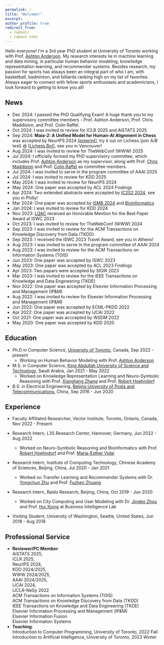 ```yaml
---
permalink: /
title: "Welcome!"
excerpt:
author_profile: true
redirect_from: 
  - /about/
  - /about.html
---
```


Hello everyone! I'm a 3rd year PhD student at University of Toronto working with Prof. [Ashton Anderson](https://www.cs.toronto.edu/~ashton/). My research interests lie in machine learning and data mining, in particular human behavior modeling, knowledge representation learning, and recommender systems. Besides research, my passion for sports has always been an integral part of who I am, with basketball, badminton, and billiards ranking high on my list of favorites. Always eager to connect with fellow sports enthusiasts and academicians, I look forward to getting to know you all!

## News
* Dec 2024: I passed the PhD Qualifying Exam! A huge thank you to my supervisory committee members - Prof. Ashton Anderson, Prof. Chris Maddision, and Prof. Colin Raffel.
* Oct 2024: I was invited to review for ICLR 2025 and AISTATS 2025
* Sep 2024: **Maia-2: A Unified Model for Human-AI Alignment in Chess** was accepted by NeurIPS 2024 \[[preprint](https://arxiv.org/abs/2409.20553)\], try it out on Lichess (join A/B test) @ \[[Lichess Bot](https://lichess.org/@/maia9)\], see you in Vancouver!
* Aug 2024: I was invited to review for TheWebConf (WWW) 2025
* Jul 2024: I officially formed my PhD supervisory committee, which includes Prof. [Ashton Anderson](https://www.cs.toronto.edu/~ashton/) as my supervisor, along with Prof. [Chris Maddision](https://www.cs.toronto.edu/~cmaddis/) and Prof. [Colin Raffel](https://colinraffel.com/) as committee members.
* Jul 2024: I was invited to serve in the program committee of AAAI 2025
* Jul 2024: I was invited to review for KDD 2025
* May 2024: I was invited to review for NeurIPS 2024
* May 2024: One paper was accepted by ACL 2024 Findings
* Apr 2024: Two extended abstracts were accepted by [IC2S2 2024](https://ic2s2-2024.org/), see you in Philly!
* Mar 2024: One paper was accepted by [ISMB 2024](https://wwwiscb.org/ismb2024/home) and [Bioinformatics](https://academic.oup.com/bioinformatics)
* Jan 2024: I was invited to review for KDD 2024
* Nov 2023: [LQAC](https://link.springer.com/chapter/10.1007/978-3-031-47240-4_28) received an Honorable Mention for the Best Paper Award at ISWC 2023
* Oct 2023: I was invited to review for TheWebConf (WWW) 2024
* Sep 2023: I was invited to review for the ACM Transactions on Knowledge Discovery from Data (TKDD)
* Sep 2023: I received the ISWC 2023 Travel Award, see you in Athens!
* Aug 2023: I was invited to serve in the program committee of AAAI 2024
* Aug 2023: I was invited to review for the ACM Transactions on Information Systems (TOIS)
* Jun 2023: One paper was accepted by ISWC 2023
* May 2023: One paper was accepted by ACL 2023 Findings
* Apr 2023: Two papars were accepted by SIGIR 2023
* Mar 2023: I was invited to review for the IEEE Transactions on Knowledge and Data Engineering (TKDE)
* Nov 2022: One paper was accepted by Elsevier Information Processing and Management (IP&M)
* Aug 2022: I was invited to review for Elsevier Information Processing and Management (IP&M)
* Jun 2022: One paper was accepted by ECML-PKDD 2022
* Apr 2022: One paper was accepted by IJCAI 2022
* Oct 2021: One paper was acccepted by WSDM 2022
* May 2020: One paper was accepted by KDD 2020

## Education

* Ph.D in Computer Science, [University of Toronto](https://web.cs.toronto.edu/), Canada, Sep 2022 - present
  * Working on Human Behavior Modeling with Prof. [Ashton Anderson](https://www.cs.toronto.edu/~ashton/)
* M.S. in Computer Science, [King Abdullah University of Science and Technology](https://www.kaust.edu.sa/en/), Saudi Arabia, Jan 2021 - May 2022
  * Worked on Knowledge Representation Learning and Neuro-Symbolic Reasoning with Prof. [Xiangliang Zhang](https://engineering.nd.edu/faculty/xiangliang-zhang/) and Prof. [Robert Hoehndorf](https://leechuck.de/)
* B.S. in Electrical Engineering, [Beijing University of Posts and Telecommunications](https://www.bupt.edu.cn/), China, Sep 2016 - Jun 2020

## Experience

* Faculty Affiliated Researcher, Vector Institute, Toronto, Ontario, Canada, Nov 2022 - Present

* Research Intern, L3S Research Center, Hannover, Germany, Jun 2022 - Aug 2022
  * Worked on Neuro-Symbolic Reasoning and Bioinformatics with Prof. [Robert Hoehndorf](https://leechuck.de/) and Prof. [Maria-Esther Vidal](https://www.tib.eu/de/forschung-entwicklung/forschungsgruppen-und-labs/scientific-data-management/mitarbeiterinnen-und-mitarbeiter/maria-esther-vidal)

* Research Intern, Institute of Computing Technology, Chinese Academy of Sciences, Beijing, China, Jul 2020 - Jan 2021
  * Worked on Transfer Learning and Recommender Systems with Dr. [Yongchun Zhu](https://easezyc.github.io/) and Prof. [Fuzhen Zhuang](https://fuzhenzhuang.github.io/) 

* Research Intern, Baidu Research, Beijing, China, Oct 2019 - Jun 2020
  * Worked on City Computing and User Modeling with Dr. [Jingbo Zhou](https://zhoujingbo.github.io/) and Prof. [Hui Xiong](http://datamining.rutgers.edu/) at Business Intelligence Lab

* Visiting Student, University of Washington, Seattle, United States, Jun 2018 - Aug 2018

## Professional Service

* **Reviewer/PC Member**: \
  AISTATS 2025, \
  ICLR 2025, \
  NeurIPS 2024, \
  KDD 2024/2025, \
  WWW 2024/2025, \
  AAAI 2024/2025, \
  IJCAI 2024, \
  IJCLR-NeSy 2022 \
  ACM Transactions on Information Systems (TOIS) \
  ACM Transactions on Knowledge Discovery from Data (TKDD) \
  IEEE Transactions on Knowledge and Data Engineering (TKDE) \
  Elsevier Information Processing and Management (IP&M) \
  Elsevier Information Fusion \
  Elsevier Information Systems
* **Teaching**: \
  Introduction to Computer Programming, University of Toronto, 2022 Fall \
  Introduction to Artificial Intelligence, University of Toronto, 2023 Winter


<!-- \begin{rSection}{Professional Service}

\textbf{[Reviewer / PC Member] }

\quad Conferences:

\quad\quad NeurIPS 2024, KDD 2024, WWW 2024, AAAI 2024, IJCAI 2024, IJCLR-NeSy 2022

\quad Journals:

\quad\quad ACM Transactions on Information Systems (TOIS)

\quad\quad IEEE Transactions on Knowledge and Data Engineering (TKDE)

\quad\quad ACM Transactions on Knowledge Discovery from Data (TKDD)

\quad\quad Elsevier Information Processing and Management

\quad\quad Elsevier Information Fusion

\quad\quad Elsevier Information Systems -->

<!-- This is the front page of a website that is powered by the [academicpages template](https://github.com/academicpages/academicpages.github.io) and hosted on GitHub pages. [GitHub pages](https://pages.github.com) is a free service in which websites are built and hosted from code and data stored in a GitHub repository, automatically updating when a new commit is made to the respository. This template was forked from the [Minimal Mistakes Jekyll Theme](https://mmistakes.github.io/minimal-mistakes/) created by Michael Rose, and then extended to support the kinds of content that academics have: publications, talks, teaching, a portfolio, blog posts, and a dynamically-generated CV. You can fork [this repository](https://github.com/academicpages/academicpages.github.io) right now, modify the configuration and markdown files, add your own PDFs and other content, and have your own site for free, with no ads! An older version of this template powers my own personal website at [stuartgeiger.com](http://stuartgeiger.com), which uses [this Github repository](https://github.com/staeiou/staeiou.github.io).

A data-driven personal website
======
Like many other Jekyll-based GitHub Pages templates, academicpages makes you separate the website's content from its form. The content & metadata of your website are in structured markdown files, while various other files constitute the theme, specifying how to transform that content & metadata into HTML pages. You keep these various markdown (.md), YAML (.yml), HTML, and CSS files in a public GitHub repository. Each time you commit and push an update to the repository, the [GitHub pages](https://pages.github.com/) service creates static HTML pages based on these files, which are hosted on GitHub's servers free of charge.

Many of the features of dynamic content management systems (like Wordpress) can be achieved in this fashion, using a fraction of the computational resources and with far less vulnerability to hacking and DDoSing. You can also modify the theme to your heart's content without touching the content of your site. If you get to a point where you've broken something in Jekyll/HTML/CSS beyond repair, your markdown files describing your talks, publications, etc. are safe. You can rollback the changes or even delete the repository and start over -- just be sure to save the markdown files! Finally, you can also write scripts that process the structured data on the site, such as [this one](https://github.com/academicpages/academicpages.github.io/blob/master/talkmap.ipynb) that analyzes metadata in pages about talks to display [a map of every location you've given a talk](https://academicpages.github.io/talkmap.html).

Getting started
======
1. Register a GitHub account if you don't have one and confirm your e-mail (required!)
2. Fork [this repository](https://github.com/academicpages/academicpages.github.io) by clicking the "fork" button in the top right. 
3. Go to the repository's settings (rightmost item in the tabs that start with "Code", should be below "Unwatch"). Rename the repository "[your GitHub username].github.io", which will also be your website's URL.
4. Set site-wide configuration and create content & metadata (see below -- also see [this set of diffs](http://archive.is/3TPas) showing what files were changed to set up [an example site](https://getorg-testacct.github.io) for a user with the username "getorg-testacct")
5. Upload any files (like PDFs, .zip files, etc.) to the files/ directory. They will appear at https://[your GitHub username].github.io/files/example.pdf.  
6. Check status by going to the repository settings, in the "GitHub pages" section

Site-wide configuration
------
The main configuration file for the site is in the base directory in [_config.yml](https://github.com/academicpages/academicpages.github.io/blob/master/_config.yml), which defines the content in the sidebars and other site-wide features. You will need to replace the default variables with ones about yourself and your site's github repository. The configuration file for the top menu is in [_data/navigation.yml](https://github.com/academicpages/academicpages.github.io/blob/master/_data/navigation.yml). For example, if you don't have a portfolio or blog posts, you can remove those items from that navigation.yml file to remove them from the header. 

Create content & metadata
------
For site content, there is one markdown file for each type of content, which are stored in directories like _publications, _talks, _posts, _teaching, or _pages. For example, each talk is a markdown file in the [_talks directory](https://github.com/academicpages/academicpages.github.io/tree/master/_talks). At the top of each markdown file is structured data in YAML about the talk, which the theme will parse to do lots of cool stuff. The same structured data about a talk is used to generate the list of talks on the [Talks page](https://academicpages.github.io/talks), each [individual page](https://academicpages.github.io/talks/2012-03-01-talk-1) for specific talks, the talks section for the [CV page](https://academicpages.github.io/cv), and the [map of places you've given a talk](https://academicpages.github.io/talkmap.html) (if you run this [python file](https://github.com/academicpages/academicpages.github.io/blob/master/talkmap.py) or [Jupyter notebook](https://github.com/academicpages/academicpages.github.io/blob/master/talkmap.ipynb), which creates the HTML for the map based on the contents of the _talks directory).

**Markdown generator**

I have also created [a set of Jupyter notebooks](https://github.com/academicpages/academicpages.github.io/tree/master/markdown_generator
) that converts a CSV containing structured data about talks or presentations into individual markdown files that will be properly formatted for the academicpages template. The sample CSVs in that directory are the ones I used to create my own personal website at stuartgeiger.com. My usual workflow is that I keep a spreadsheet of my publications and talks, then run the code in these notebooks to generate the markdown files, then commit and push them to the GitHub repository.

How to edit your site's GitHub repository
------
Many people use a git client to create files on their local computer and then push them to GitHub's servers. If you are not familiar with git, you can directly edit these configuration and markdown files directly in the github.com interface. Navigate to a file (like [this one](https://github.com/academicpages/academicpages.github.io/blob/master/_talks/2012-03-01-talk-1.md) and click the pencil icon in the top right of the content preview (to the right of the "Raw | Blame | History" buttons). You can delete a file by clicking the trashcan icon to the right of the pencil icon. You can also create new files or upload files by navigating to a directory and clicking the "Create new file" or "Upload files" buttons. 

Example: editing a markdown file for a talk
![Editing a markdown file for a talk](/images/editing-talk.png)

For more info
------
More info about configuring academicpages can be found in [the guide](https://academicpages.github.io/markdown/). The [guides for the Minimal Mistakes theme](https://mmistakes.github.io/minimal-mistakes/docs/configuration/) (which this theme was forked from) might also be helpful. -->
